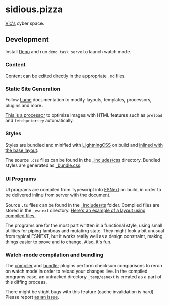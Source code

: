 # sidious.pizza

[Vic's](about.md) cyber space.

## Development

Install [Deno](https://deno.com/) and run `deno task serve` to launch watch mode.

### Content

Content can be edited directly in the appropriate `.md` files.

### Static Site Generation

Follow [Lume](https://lume.land/docs/overview/about-lume/) documentation to modify layouts, templates, processors, plugins and more.

[This is a processor](processors/optimizePics9000.ts) to optimize images with HTML features such as `preload` and `fetchpriority` automatically.

### Styles

Styles are bundled and minified with [LightningCSS](https://lightningcss.dev/) on build and [inlined with the base layout](_includes/layouts/base.vto).

The source `.css` files can be found in the [\_includes/css](_includes/css) directory. Bundled styles are generated as [\_bundle.css](_bundle.css#L20).

### UI Programs

UI programs are compiled from Typescript into [ESNext](https://developer.mozilla.org/en-US/docs/Web/JavaScript/JavaScript_technologies_overview#standardization_process) on build, in order to be delivered inline from server with the document.

Source `.ts` files can be found in the [\_includes/ts](_includes/ts) folder. Compiled files are stored in the `_esnext` directory. [Here's an example of a layout using compiled files.](_includes/layouts/swims.vto#L5)

The programs are for the most part written in a functional style, using small utilities for piping lambdas and mutating state. They might look a bit unusual from typical ESNEXT, but it works really well as a design constraint, making things easier to prove and to change. Also, it's fun.

### Watch-mode compilation and bundling

The [compiler](plugins/compilePrograms.ts) and [bundler](plugins/bundleStyles.ts) plugins perform checksum comparisons to rerun on watch mode in order to reload your changes live. In the compiled programs case, an untracked directory `_temp/esnext` is created as a part of this diffing process.

There might be slight bugs with this feature (cache invalidation is hard). Please report [as an issue](https://github.com/sidiousvic/sidious.pizza/issues).
